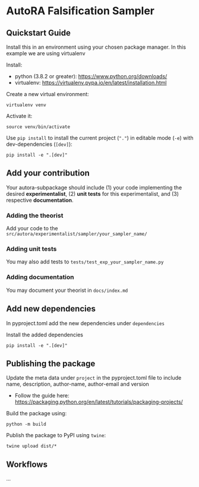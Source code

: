 # AutoRA Falsification Sampler

## Quickstart Guide

Install this in an environment using your chosen package manager. In this example we are using virtualenv

Install:
- python (3.8.2 or greater): https://www.python.org/downloads/
- virtualenv: https://virtualenv.pypa.io/en/latest/installation.html

Create a new virtual environment:
```shell
virtualenv venv
```

Activate it:
```shell
source venv/bin/activate
```

Use `pip install` to install the current project (`"."`) in editable mode (`-e`) with dev-dependencies (`[dev]`):
```shell
pip install -e ".[dev]"
```

## Add your contribution 
Your autora-subpackage should include (1) your code implementing the desired **experimentalist**, 
(2) **unit tests** for this experimentalist, and (3) respective **documentation**. 

### Adding the theorist
Add your code to the `src/autora/experimentalist/sampler/your_sampler_name/`

### Adding unit tests
You may also add tests to `tests/test_exp_your_sampler_name.py`

### Adding documentation
You may document your theorist in `docs/index.md`


## Add new dependencies 

In pyproject.toml add the new dependencies under `dependencies`

Install the added dependencies
```shell
pip install -e ".[dev]"
```

## Publishing the package

Update the meta data under `project` in the pyproject.toml file to include name, description, author-name, author-email and version

- Follow the guide here: https://packaging.python.org/en/latest/tutorials/packaging-projects/

Build the package using:
```shell
python -m build
```

Publish the package to PyPI using `twine`:
```shell
twine upload dist/*
```

## Workflows
...

